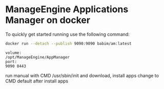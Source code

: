 # ManageEngine Applications Manager on docker

To quickly get started running use the following command:
```bash
docker run --detach --publish 9090:9090 babim/am:latest
```
```
volume:
/opt/ManageEngine/AppManager
port:
9090 8443
```

run manual with CMD /usr/sbin/init and download, install apps
change to CMD default after install apps